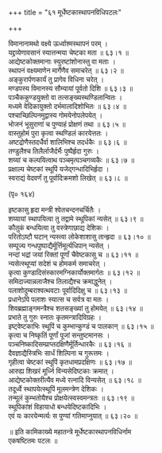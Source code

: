 +++
title = "६१ मूर्धेष्टकास्थापनविधिपटलः"

+++
  
विमानानामथो वक्ष्ये ऊर्ध्वाश्मस्थापनं परम् ।  
यद्द्रव्येणावसानं स्यात्तन्मया चेष्टका मता ॥ ६३।१ ॥  
आद्येष्टकोक्तमानाः स्युरष्टांशोनास्तु वा मताः ।  
स्थापनं वक्ष्यमाणेन मार्गेणैव समाचरेत् ॥ ६३।२ ॥  
अङ्कुरार्पणकार्यं तु प्रागेव विधिना चरेत् ।  
मण्डपस्य विमानस्य सौम्यायां पूर्वतो दिशि ॥ ६३।३ ॥  
पञ्चैककुण्डयुक्तो वा तत्सङ्ख्यस्थण्डिलान्वितः ।  
मध्यमे वेदिकायुक्तो दर्भमालादिशोभितः ॥ ६३।४ ॥  
पश्चाच्छिल्पिनमुद्वास्य गोमयेनोपलेपयेत् ।  
भोजनं भूसुराणां च पुण्याहं प्रोक्षणं तथा ॥ ६३।५ ॥  
वास्तुहोमं पुरा कृत्वा स्थण्डिलं कारयेत्ततः ।  
अष्टद्रोणैस्तदर्धैर्वा शालिभिश्च तदर्धकैः ॥ ६३।६ ॥  
तण्डुलैश्च तिलैर्लाजैर्दर्भैः पुष्पैर्हृदा गुरुः ।  
शय्यां च कल्पयित्वाथ पञ्चमृत्पञ्चगव्यकैः ॥ ६३।७ ॥  
प्रक्षाल्य चेष्टकां स्थूपिं यजेद्गन्धादिभिर्हृदा ।  
स्वराद्यं वेदवर्णं तु पूर्वादिक्रमशो लिखेत् ॥ ६३।८ ॥  
  
(पृ० १६४)   
  
इष्टकासु हृदा मन्त्री श्वेतचन्दनचर्चितैः ।  
शय्यायां स्थापयित्वा तु तद्वामे स्थूपिकां न्यसेत् ॥ ६३।९ ॥  
कौतुकं बन्धयित्वा तु वस्त्रेणाछाद्य देशिकः ।  
परितोऽष्टौ घटान् न्यस्त्वा लोकेशाशासु तान्हृदा ॥ ६३।१० ॥  
सम्पूज्य गन्धपुष्पाद्यैर्मूर्त्तिमूर्त्यधिपान् न्यसेत् ।  
नन्दां भद्रां जयां रिक्तां पूर्णां चैवेष्टकासु च ॥ ६३।११ ॥  
न्यसेत्स्थूप्यां सदेशं च होमकर्म समाचरेत् ।  
कृत्वा कुण्डादिसंस्कारमग्निकार्योक्तमार्गतः ॥ ६३।१२ ॥  
समिदाज्यान्नलाजैश्च तिलाद्यैश्च क्रमाद्धुनेत् ।  
पलाशोदुम्बराश्वत्थवटाः पूर्वादिदिक्षु च ॥ ६३।१३ ॥  
प्रधानेऽपि पलाशः स्यात्स च सर्वत्र वा मतः ।  
शिवब्रह्माङ्गमन्त्रैश्च शतसङ्ख्यां तु होमयेत् ॥ ६३।१४ ॥  
प्रभाते तु गुरुः स्नातः कृतमन्त्रादिविग्रहः ।  
इष्ट्वेष्टकाभिः स्थूपिं च कुम्भान्कुण्डं च पालकान् ॥ ६३।१५ ॥  
कृत्वा च निष्कृतिं पूर्णां पूजां सन्तुष्टमानसः ।  
पञ्चनिष्कादिसम्प्राप्तदक्षिणैर्मूर्तिन्धारकैः ॥ ६३।१६ ॥  
दैवज्ञाद्यैस्त्रिभिः सार्धं शिल्पिना च गुरूत्तमः ।  
गृहीत्वा चेष्टकां स्थूपिं कृतधामप्रदक्षिणः ॥ ६३।१७ ॥  
आरुह्य शिखरं मूर्ध्नि विन्यसेदिष्टकाः क्रमात् ।  
आद्येष्टकोक्तरीत्यैव मध्ये रत्नादि विन्यसेत् ॥ ६३।१८ ॥  
तदूर्ध्वे स्थापयेत्स्थूपिं मूलमन्त्रेण देशिकः ।  
तन्मूलं कुम्भतोयैश्च प्रोक्षयेत्स्वस्वमन्त्रतः ॥ ६३।१९ ॥  
स्थूपिकांशं विहायाधो बन्धयेदिष्टकादिभिः ।  
एवं यः कारयेन्मर्त्यः स पुण्यां गतिमाप्नुयात् ॥ ६३।२० ॥  
  
॥ इति कामिकाख्ये महातन्त्रे मूर्धेष्टकास्थापनविधिर्नाम   
एकषष्टितमः पटलः ॥  
  
  
  
  
